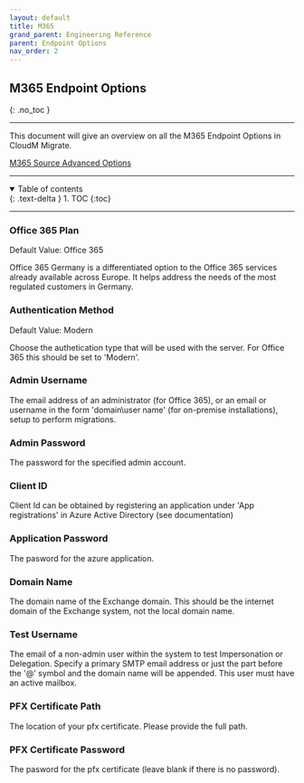 ```yaml
---
layout: default
title: M365
grand_parent: Engineering Reference
parent: Endpoint Options
nav_order: 2
---
```


## M365 Endpoint Options
{: .no_toc }

---

This document will give an overview on all the M365 Endpoint Options in CloudM Migrate. 

<a href="https://cloudm-migrate.github.io/documentation/Engineering-Reference/M365SourceAO.html">M365 Source Advanced Options</a>

---
<a name="top"></a>
<details open markdown="block">
  <summary>
    Table of contents
  </summary>
  {: .text-delta }
1. TOC
{:toc}
</details>

---
### Office 365 Plan <a name="off365plan"></a>
Default Value: Office 365

Office 365 Germany is a differentiated option to the Office 365 services already available across Europe. It helps address the needs of the most regulated customers in Germany.

### Authentication Method <a name="sharepointadmin"></a>
Default Value: Modern

Choose the authetication type that will be used with the server. For Office 365 this should be set to 'Modern'.

### Admin Username <a name="sharepointadmin"></a>

The email address of an administrator (for Office 365), or an email or username in the form 'domain\\user name' (for on-premise installations), setup to perform migrations.

### Admin Password <a name="sharepointadmin"></a>

The password for the specified admin account.

### Client ID <a name="sharepointadmin"></a>

Client Id can be obtained by registering an application under 'App registrations' in Azure Active Directory (see documentation)

### Application Password <a name="sharepointadmin"></a>

The pasword for the azure application.

### Domain Name <a name="sharepointadmin"></a>

The domain name of the Exchange domain. This should be the internet domain of the Exchange system, not the local domain name.

### Test Username <a name="sharepointadmin"></a>

The email of a non-admin user within the system to test Impersonation or Delegation. Specify a primary SMTP email address or just the part before the '@' symbol and the domain name will be appended. This user must have an active mailbox.

### PFX Certificate Path <a name="sharepointadmin"></a>

The location of your pfx certificate. Please provide the full path.

### PFX Certificate Password <a name="sharepointadmin"></a>

The pasword for the pfx certificate (leave blank if there is no password).
